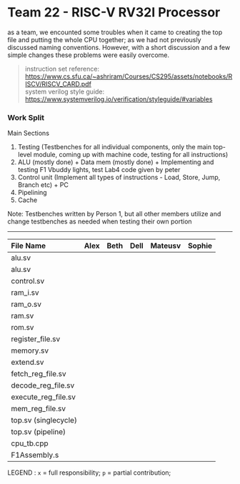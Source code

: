 # Team 22 - RISC-V RV32I Processor

as a team, we encounted some troubles when it came to creating the top file and putting the whole CPU together; as we had not previously discussed naming conventions. However, with a short discussion and a few simple changes these problems were easily overcome.


> instruction set reference: https://www.cs.sfu.ca/~ashriram/Courses/CS295/assets/notebooks/RISCV/RISCV_CARD.pdf <br>
> system verilog style guide: https://www.systemverilog.io/verification/styleguide/#variables

### Work Split

Main Sections
1. Testing (Testbenches for all individual components, only the main top-level module, coming up with machine code, testing for all instructions)
2. ALU (mostly done) + Data mem (mostly done) + Implementing and testing F1 Vbuddy lights, test Lab4 code given by peter
3. Control unit (Implement all types of instructions - Load, Store, Jump, Branch etc) + PC
4. Pipelining
5. Cache

Note: Testbenches written by Person 1, but all other members utilize and change testbenches as needed when testing their own portion

---
| File Name     | Alex  | Beth | Dell | Mateusv |  Sophie  |
|:-----------|:-----------:|:----------:|:-----------:|:-----------:|:-----------:|
| alu.sv | | | | | 
| alu.sv | | | | | 
| control.sv | | | | | 
| ram_i.sv | | | | | 
| ram_o.sv | | | | | 
| ram.sv | | | | | 
| rom.sv | | | | | 
| register_file.sv | | | | | 
| memory.sv | | | | | 
| extend.sv | | | | | 
| fetch_reg_file.sv | | | | | 
| decode_reg_file.sv | | | | | 
| execute_reg_file.sv | | | | | 
| mem_reg_file.sv | | | | | 
| top.sv (singlecycle) | | | | | 
| top.sv (pipeline) | | | | | 
| cpu_tb.cpp | | | | | 
| F1Assembly.s | | | | | 

LEGEND :       `x` = full responsibility;  `p` = partial contribution; 